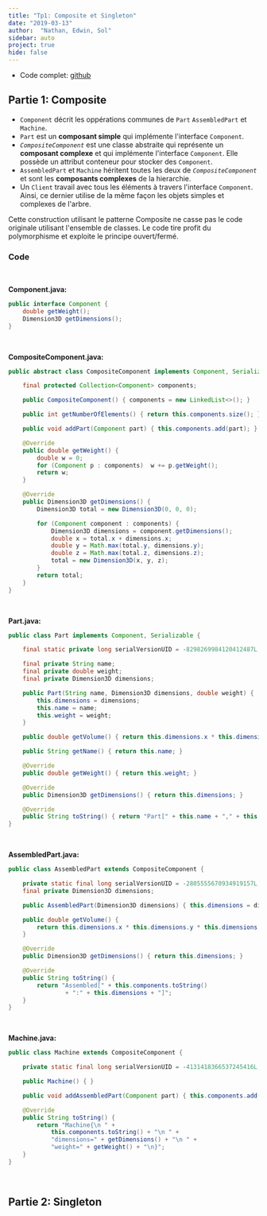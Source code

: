 ```yaml
---
title: "Tp1: Composite et Singleton"
date: "2019-03-13"
author:  "Nathan, Edwin, Sol"
sidebar: auto
project: true
hide: false
---
```


* Code complet: [github](https://github.com/RoscaS/design-pattern_tp1)

##  Partie 1: Composite


<Diagram 
    center="true" 
    url="https://i.imgur.com/1Rk92c4.png" 
    link="https://bit.ly/2UBi5Wq"
/>


* `Component` décrit les oppérations communes de `Part` `AssembledPart` et `Machine`.
* `Part` est un **composant simple** qui implémente l'interface `Component`.
* _`CompositeComponent`_ est une classe abstraite qui représente un **composant complexe** et qui implémente l'interface `Component`. Elle possède un attribut conteneur pour stocker des  `Component`.
* `AssembledPart` et `Machine` héritent toutes les deux de _`CompositeComponent`_ et sont les **composants complexes** de la hierarchie.
* Un `Client` travail avec tous les éléments à travers l'interface `Component`. Ainsi, ce dernier utilise de la même façon les objets simples et complexes de l'arbre.

Cette construction utilisant le patterne Composite ne casse pas le code originale utilisant l'ensemble de classes. Le code tire profit du polymorphisme et exploite le principe ouvert/fermé.

### Code

<Spoiler tag="spoiler">

<br>

**Component.java:**

```java
public interface Component {
    double getWeight();
    Dimension3D getDimensions();
}
```

<br>

**CompositeComponent.java:**

```java
public abstract class CompositeComponent implements Component, Serializable {

    final protected Collection<Component> components;

    public CompositeComponent() { components = new LinkedList<>(); }

    public int getNumberOfElements() { return this.components.size(); }

    public void addPart(Component part) { this.components.add(part); }

    @Override
    public double getWeight() {
        double w = 0;
        for (Component p : components)  w += p.getWeight();
        return w;
    }

    @Override
    public Dimension3D getDimensions() {
        Dimension3D total = new Dimension3D(0, 0, 0);

        for (Component component : components) {
            Dimension3D dimensions = component.getDimensions();
            double x = total.x + dimensions.x;
            double y = Math.max(total.y, dimensions.y);
            double z = Math.max(total.z, dimensions.z);
            total = new Dimension3D(x, y, z);
        }
        return total;
    }
}
```

<br>

**Part.java:**

```java
public class Part implements Component, Serializable {

    final static private long serialVersionUID = -8298269984120412487L;

	final private String name;
	final private double weight;
	final private Dimension3D dimensions;

    public Part(String name, Dimension3D dimensions, double weight) {
        this.dimensions = dimensions;
        this.name = name;
        this.weight = weight;
    }

    public double getVolume() { return this.dimensions.x * this.dimensions.y * this.dimensions.z; }

    public String getName() { return this.name; }

    @Override
    public double getWeight() { return this.weight; }

    @Override
    public Dimension3D getDimensions() { return this.dimensions; }

    @Override
    public String toString() { return "Part[" + this.name + "," + this.dimensions + "," + this.weight + "]"; }
}
```

<br>

**AssembledPart.java:**

```java
public class AssembledPart extends CompositeComponent {

    private static final long serialVersionUID = -2805555670934919157L;
    final private Dimension3D dimensions;

    public AssembledPart(Dimension3D dimensions) { this.dimensions = dimensions; }

    public double getVolume() { 
        return this.dimensions.x * this.dimensions.y * this.dimensions.z; 
    }

    @Override
    public Dimension3D getDimensions() { return this.dimensions; }

    @Override
    public String toString() {
        return "Assembled[" + this.components.toString() 
                + ":" + this.dimensions + "]";      
    }
}
```

<br>

**Machine.java:**

```java
public class Machine extends CompositeComponent {

    private static final long serialVersionUID = -4131418366537245416L;

    public Machine() { }

    public void addAssembledPart(Component part) { this.components.add(part); }

    @Override
    public String toString() {
        return "Machine{\n " +
            this.components.toString() + "\n " +
            "dimensions=" + getDimensions() + "\n " +
            "weight=" + getWeight() + "\n}";
    }
}
```

 <br>

</Spoiler>

## Partie 2: Singleton

